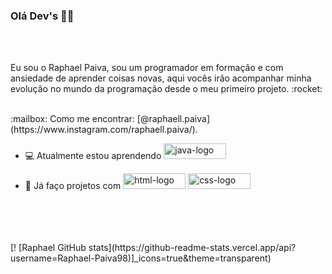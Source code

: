 ### Olá Dev's 👨‍💻
<br>
<br>
<p>Eu sou o Raphael Paiva, sou um programador em formação e com ansiedade de aprender coisas novas, aqui vocês irão acompanhar minha evolução no mundo da programação desde o meu primeiro projeto. :rocket:</p>
<br>
:mailbox: Como me encontrar: [@raphaell.paiva](https://www.instagram.com/raphaell.paiva/).

- :computer: Atualmente estou aprendendo <img src="https://img.shields.io/badge/JavaScript-F7DF1E?style=for-the-badge&logo=javascript&logoColor=black" width="100px" height="25px" alt="java-logo">

- :briefcase: Já faço projetos com  <img src="https://img.shields.io/badge/HTML5-E34F26?style=for-the-badge&logo=html5&logoColor=white" width="100px" height="25px" alt="html-logo"> <img src="https://img.shields.io/badge/CSS3-1572B6?style=for-the-badge&logo=css3&logoColor=white" width="100px" height="25px" alt="css-logo">
<br>
<br>
<br>
<br>
[! [Raphael GitHub stats](https://github-readme-stats.vercel.app/api?username=Raphael-Paiva98)]_icons=true&theme=transparent)


